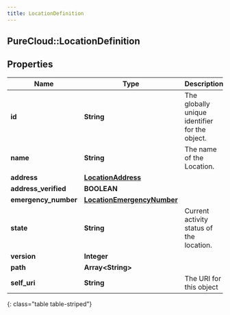 ```yaml
---
title: LocationDefinition
---
```

## PureCloud::LocationDefinition

## Properties

|Name | Type | Description | Notes|
|------------ | ------------- | ------------- | -------------|
| **id** | **String** | The globally unique identifier for the object. | [optional] |
| **name** | **String** | The name of the Location. | |
| **address** | [**LocationAddress**](LocationAddress.html) |  | [optional] |
| **address_verified** | **BOOLEAN** |  | [optional] |
| **emergency_number** | [**LocationEmergencyNumber**](LocationEmergencyNumber.html) |  | [optional] |
| **state** | **String** | Current activity status of the location. | [optional] |
| **version** | **Integer** |  | [optional] |
| **path** | **Array&lt;String&gt;** |  | [optional] |
| **self_uri** | **String** | The URI for this object | [optional] |
{: class="table table-striped"}


